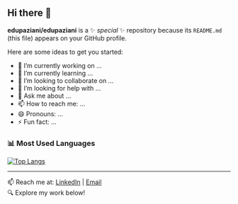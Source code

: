## Hi there 👋


**edupaziani/edupaziani** is a ✨ _special_ ✨ repository because its `README.md` (this file) appears on your GitHub profile.

Here are some ideas to get you started:

- 🔭 I’m currently working on ...
- 🌱 I’m currently learning ...
- 👯 I’m looking to collaborate on ...
- 🤔 I’m looking for help with ...
- 💬 Ask me about ...
- 📫 How to reach me: ...
- 😄 Pronouns: ...
- ⚡ Fun fact: ...

### 📊 Most Used Languages
[![Top Langs](https://github-readme-stats.vercel.app/api/top-langs?username=edupaziani&layout=compact)](https://github.com/edupaziani/edupaziani)

---

📫 Reach me at: [LinkedIn](https://www.linkedin.com/in/eduardo-paziani-31619b207) | [Email](mailto:e199790@dac.unicamp.br)  
🔍 Explore my work below!

